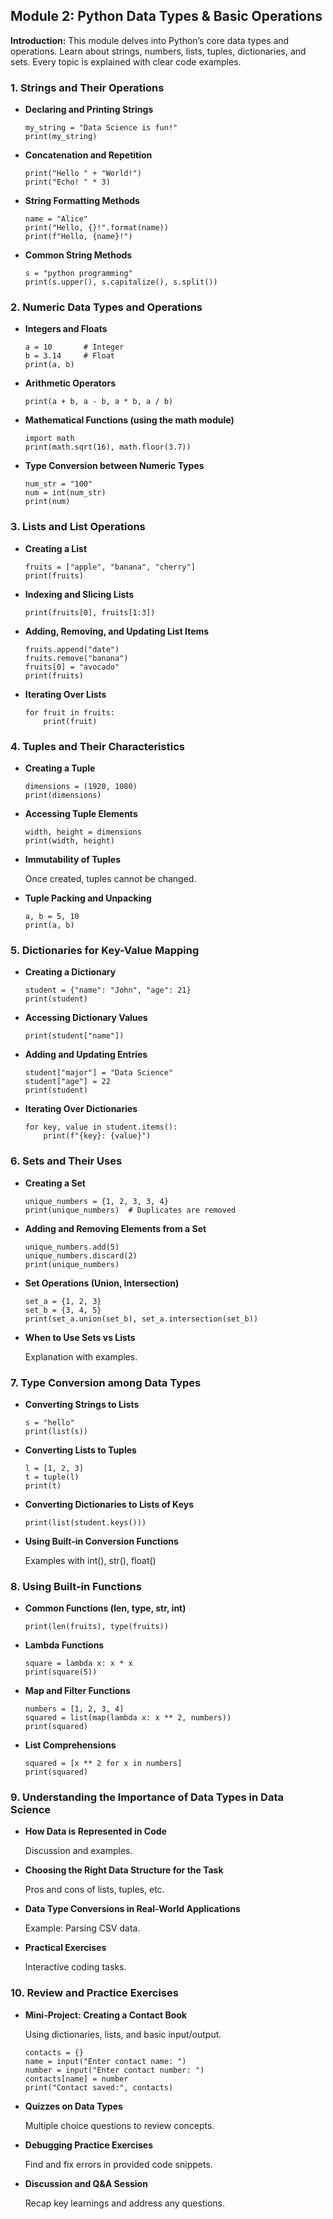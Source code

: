 <h2>Module 2: Python Data Types &amp; Basic Operations</h2>
    <p><strong>Introduction:</strong> This module delves into Python’s core data types and operations. Learn about strings, numbers, lists, tuples, dictionaries, and sets. Every topic is explained with clear code examples.</p>
    
<h3>1. Strings and Their Operations</h3>
    <ul>
      <li><strong>Declaring and Printing Strings</strong>
        <pre><code>my_string = "Data Science is fun!"
print(my_string)
</code></pre>
      </li>
      <li><strong>Concatenation and Repetition</strong>
        <pre><code>print("Hello " + "World!")
print("Echo! " * 3)
</code></pre>
      </li>
      <li><strong>String Formatting Methods</strong>
        <pre><code>name = "Alice"
print("Hello, {}!".format(name))
print(f"Hello, {name}!")
</code></pre>
      </li>
      <li><strong>Common String Methods</strong>
        <pre><code>s = "python programming"
print(s.upper(), s.capitalize(), s.split())
</code></pre>
      </li>
    </ul>
    
<h3>2. Numeric Data Types and Operations</h3>
    <ul>
      <li><strong>Integers and Floats</strong>
        <pre><code>a = 10       # Integer
b = 3.14     # Float
print(a, b)
</code></pre>
      </li>
      <li><strong>Arithmetic Operators</strong>
        <pre><code>print(a + b, a - b, a * b, a / b)
</code></pre>
      </li>
      <li><strong>Mathematical Functions (using the math module)</strong>
        <pre><code>import math
print(math.sqrt(16), math.floor(3.7))
</code></pre>
      </li>
      <li><strong>Type Conversion between Numeric Types</strong>
        <pre><code>num_str = "100"
num = int(num_str)
print(num)
</code></pre>
      </li>
    </ul>
    
<h3>3. Lists and List Operations</h3>
    <ul>
      <li><strong>Creating a List</strong>
        <pre><code>fruits = ["apple", "banana", "cherry"]
print(fruits)
</code></pre>
      </li>
      <li><strong>Indexing and Slicing Lists</strong>
        <pre><code>print(fruits[0], fruits[1:3])
</code></pre>
      </li>
      <li><strong>Adding, Removing, and Updating List Items</strong>
        <pre><code>fruits.append("date")
fruits.remove("banana")
fruits[0] = "avocado"
print(fruits)
</code></pre>
      </li>
      <li><strong>Iterating Over Lists</strong>
        <pre><code>for fruit in fruits:
    print(fruit)
</code></pre>
      </li>
    </ul>
    
<h3>4. Tuples and Their Characteristics</h3>
    <ul>
      <li><strong>Creating a Tuple</strong>
        <pre><code>dimensions = (1920, 1080)
print(dimensions)
</code></pre>
      </li>
      <li><strong>Accessing Tuple Elements</strong>
        <pre><code>width, height = dimensions
print(width, height)
</code></pre>
      </li>
      <li><strong>Immutability of Tuples</strong>
        <p>Once created, tuples cannot be changed.</p>
      </li>
      <li><strong>Tuple Packing and Unpacking</strong>
        <pre><code>a, b = 5, 10
print(a, b)
</code></pre>
      </li>
    </ul>
    
<h3>5. Dictionaries for Key-Value Mapping</h3>
    <ul>
      <li><strong>Creating a Dictionary</strong>
        <pre><code>student = {"name": "John", "age": 21}
print(student)
</code></pre>
      </li>
      <li><strong>Accessing Dictionary Values</strong>
        <pre><code>print(student["name"])
</code></pre>
      </li>
      <li><strong>Adding and Updating Entries</strong>
        <pre><code>student["major"] = "Data Science"
student["age"] = 22
print(student)
</code></pre>
      </li>
      <li><strong>Iterating Over Dictionaries</strong>
        <pre><code>for key, value in student.items():
    print(f"{key}: {value}")
</code></pre>
      </li>
    </ul>
    
<h3>6. Sets and Their Uses</h3>
    <ul>
      <li><strong>Creating a Set</strong>
        <pre><code>unique_numbers = {1, 2, 3, 3, 4}
print(unique_numbers)  # Duplicates are removed
</code></pre>
      </li>
      <li><strong>Adding and Removing Elements from a Set</strong>
        <pre><code>unique_numbers.add(5)
unique_numbers.discard(2)
print(unique_numbers)
</code></pre>
      </li>
      <li><strong>Set Operations (Union, Intersection)</strong>
        <pre><code>set_a = {1, 2, 3}
set_b = {3, 4, 5}
print(set_a.union(set_b), set_a.intersection(set_b))
</code></pre>
      </li>
      <li><strong>When to Use Sets vs Lists</strong>
        <p>Explanation with examples.</p>
      </li>
    </ul>
    
<h3>7. Type Conversion among Data Types</h3>
    <ul>
      <li><strong>Converting Strings to Lists</strong>
        <pre><code>s = "hello"
print(list(s))
</code></pre>
      </li>
      <li><strong>Converting Lists to Tuples</strong>
        <pre><code>l = [1, 2, 3]
t = tuple(l)
print(t)
</code></pre>
      </li>
      <li><strong>Converting Dictionaries to Lists of Keys</strong>
        <pre><code>print(list(student.keys()))
</code></pre>
      </li>
      <li><strong>Using Built-in Conversion Functions</strong>
        <p>Examples with int(), str(), float()</p>
      </li>
    </ul>
    
<h3>8. Using Built-in Functions</h3>
    <ul>
      <li><strong>Common Functions (len, type, str, int)</strong>
        <pre><code>print(len(fruits), type(fruits))
</code></pre>
      </li>
      <li><strong>Lambda Functions</strong>
        <pre><code>square = lambda x: x * x
print(square(5))
</code></pre>
      </li>
      <li><strong>Map and Filter Functions</strong>
        <pre><code>numbers = [1, 2, 3, 4]
squared = list(map(lambda x: x ** 2, numbers))
print(squared)
</code></pre>
      </li>
      <li><strong>List Comprehensions</strong>
        <pre><code>squared = [x ** 2 for x in numbers]
print(squared)
</code></pre>
      </li>
    </ul>
    
<h3>9. Understanding the Importance of Data Types in Data Science</h3>
    <ul>
      <li><strong>How Data is Represented in Code</strong>
        <p>Discussion and examples.</p>
      </li>
      <li><strong>Choosing the Right Data Structure for the Task</strong>
        <p>Pros and cons of lists, tuples, etc.</p>
      </li>
      <li><strong>Data Type Conversions in Real-World Applications</strong>
        <p>Example: Parsing CSV data.</p>
      </li>
      <li><strong>Practical Exercises</strong>
        <p>Interactive coding tasks.</p>
      </li>
    </ul>
    
<h3>10. Review and Practice Exercises</h3>
    <ul>
      <li><strong>Mini-Project: Creating a Contact Book</strong>
        <p>Using dictionaries, lists, and basic input/output.</p>
        <pre><code>contacts = {}
name = input("Enter contact name: ")
number = input("Enter contact number: ")
contacts[name] = number
print("Contact saved:", contacts)
</code></pre>
      </li>
      <li><strong>Quizzes on Data Types</strong>
        <p>Multiple choice questions to review concepts.</p>
      </li>
      <li><strong>Debugging Practice Exercises</strong>
        <p>Find and fix errors in provided code snippets.</p>
      </li>
      <li><strong>Discussion and Q&amp;A Session</strong>
        <p>Recap key learnings and address any questions.</p>
      </li>
    </ul>
  </div>
